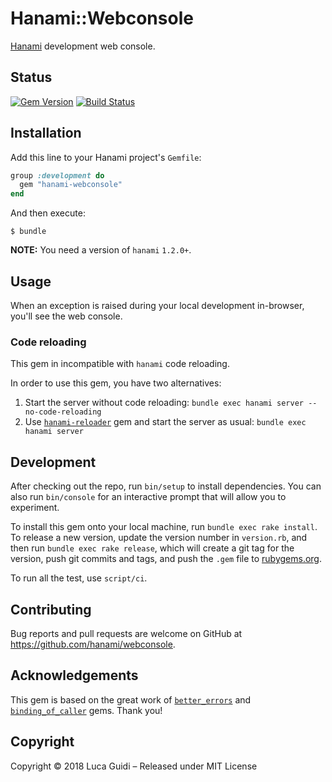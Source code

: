 # Hanami::Webconsole

[Hanami](http://hanamirb.org) development web console.

## Status

[![Gem Version](http://img.shields.io/gem/v/hanami-webconsole.svg)](https://badge.fury.io/rb/hanami-webconsole)
[![Build Status](http://img.shields.io/travis/hanami/webconsole/master.svg)](https://travis-ci.org/hanami/webconsole?branch=master)

## Installation

Add this line to your Hanami project's `Gemfile`:

```ruby
group :development do
  gem "hanami-webconsole"
end
```

And then execute:

```shell
$ bundle
```

**NOTE:** You need a version of `hanami` `1.2.0+`.

## Usage

When an exception is raised during your local development in-browser, you'll see the web console.

### Code reloading

This gem in incompatible with `hanami` code reloading.

In order to use this gem, you have two alternatives:

  1. Start the server without code reloading: `bundle exec hanami server --no-code-reloading`
  1. Use [`hanami-reloader`](https://rubygems.org/gems/hanami-reloader) gem and start the server as usual: `bundle exec hanami server`

## Development

After checking out the repo, run `bin/setup` to install dependencies.
You can also run `bin/console` for an interactive prompt that will allow you to experiment.

To install this gem onto your local machine, run `bundle exec rake install`. To release a new version, update the version number in `version.rb`, and then run `bundle exec rake release`, which will create a git tag for the version, push git commits and tags, and push the `.gem` file to [rubygems.org](https://rubygems.org).

To run all the test, use `script/ci`.

## Contributing

Bug reports and pull requests are welcome on GitHub at https://github.com/hanami/webconsole.

## Acknowledgements

This gem is based on the great work of [`better_errors`](https://rubygems.org/gems/better_errors) and [`binding_of_caller`](https://rubygems.org/gems/binding_of_caller) gems. Thank you!

## Copyright

Copyright © 2018 Luca Guidi – Released under MIT License
